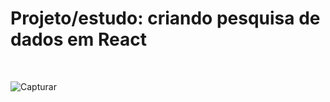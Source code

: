# Projeto/estudo: criando pesquisa de dados em React

<br>

![Capturar](https://user-images.githubusercontent.com/111023661/211557229-fbcce741-5e35-4ba0-b10f-b6e03b586a3f.JPG)
